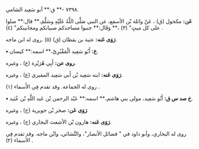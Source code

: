 ٧٣٩٨ -** ق:** أبو سَعِيد الشامي.

**عَن:** مكحول (ق) ، عَنْ واثلة بْن الأسقع، عن النبي صَلَّى اللَّهُ عَلَيْهِ وسَلَّمَ،** قال:** صلوا على كل ميتٍ" (٣) ،** وَقَال:** جنبوا مساجدكم صبيانكم ومجانينكم" (٤) .

**رَوَى عَنه:** عتبة بن يقظان (ق) (٥) .روى له ابن ماجه.

**• ع:** أَبُو سَعِيد الْمَقْبُرِيّ،** اسمه:** كيسان.

**روى عن:** أَبِي هُرَيْرة (ع) ، وغيره.

**رَوَى عَنه:** ابنه سَعِيد بْن أَبي سَعِيد المقبري (ع) ، وغيره.

روى له الجماعة. وقد تقدم فِي الأَسماء (١) .

**• خ صد س ق:** أَبُو سَعِيد، مولى بني هاشم،** اسمه:** عَبْد الرحمن بْن عَبد اللَّهِ بْن عُبَيد.

**رَوَى عَن:** صخر بْن جويرية (خ) ، وغيره.

**رَوَى عَنه:** هارون بْن الأشعث البخاري (خ) ، وغيره.

روى له البخاري، وأبو داود في " فضائل الأنصار"، والنَّسَائي، وابْن ماجه. وقد تقدم فِي الأَسماء (٢) .
